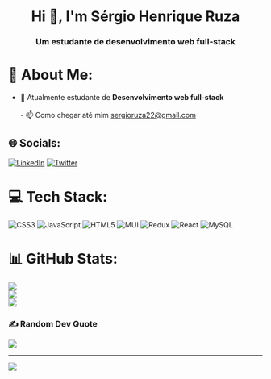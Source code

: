 <h1 align="center">Hi 👋, I'm Sérgio Henrique Ruza</h1>
<h3 align="center">Um estudante de desenvolvimento web full-stack</h3>

# 💫 About Me:
- 🌱 Atualmente estudante de **Desenvolvimento web full-stack**<br><br>- 📫 Como chegar até mim sergioruza22@gmail.com


## 🌐 Socials:
[![LinkedIn](https://img.shields.io/badge/LinkedIn-%230077B5.svg?logo=linkedin&logoColor=white)](https://linkedin.com/in/dev-sergio-ruza) [![Twitter](https://img.shields.io/badge/Twitter-%231DA1F2.svg?logo=Twitter&logoColor=white)](https://twitter.com/sergio_ruza) 

# 💻 Tech Stack:
![CSS3](https://img.shields.io/badge/css3-%231572B6.svg?style=plastic&logo=css3&logoColor=white) ![JavaScript](https://img.shields.io/badge/javascript-%23323330.svg?style=plastic&logo=javascript&logoColor=%23F7DF1E) ![HTML5](https://img.shields.io/badge/html5-%23E34F26.svg?style=plastic&logo=html5&logoColor=white) ![MUI](https://img.shields.io/badge/MUI-%230081CB.svg?style=plastic&logo=material-ui&logoColor=white) ![Redux](https://img.shields.io/badge/redux-%23593d88.svg?style=plastic&logo=redux&logoColor=white) ![React](https://img.shields.io/badge/react-%2320232a.svg?style=plastic&logo=react&logoColor=%2361DAFB) ![MySQL](https://img.shields.io/badge/mysql-%2300f.svg?style=plastic&logo=mysql&logoColor=white)
# 📊 GitHub Stats:
![](https://github-readme-stats.vercel.app/api?username=sergioruza&theme=radical&hide_border=false&include_all_commits=true&count_private=true)<br/>
![](https://github-readme-streak-stats.herokuapp.com/?user=sergioruza&theme=radical&hide_border=false)<br/>
![](https://github-readme-stats.vercel.app/api/top-langs/?username=sergioruza&theme=radical&hide_border=false&include_all_commits=true&count_private=true&layout=compact)

### ✍️ Random Dev Quote
![](https://quotes-github-readme.vercel.app/api?type=horizontal&theme=radical)

---
[![](https://visitcount.itsvg.in/api?id=sergioruza&icon=2&color=12)](https://visitcount.itsvg.in)
